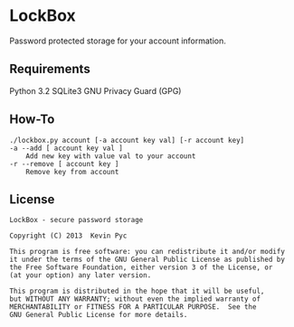 # LockBox #

Password protected storage for your account information.

## Requirements ##

Python 3.2
SQLite3
GNU Privacy Guard (GPG)

## How-To ##

	./lockbox.py account [-a account key val] [-r account key]		
	-a --add [ account key val ]	
		Add new key with value val to your account
	-r --remove [ account key ]
		Remove key from account

## License ##

	LockBox - secure password storage

	Copyright (C) 2013  Kevin Pyc

	This program is free software: you can redistribute it and/or modify
	it under the terms of the GNU General Public License as published by
	the Free Software Foundation, either version 3 of the License, or
	(at your option) any later version.

	This program is distributed in the hope that it will be useful,
	but WITHOUT ANY WARRANTY; without even the implied warranty of
	MERCHANTABILITY or FITNESS FOR A PARTICULAR PURPOSE.  See the
	GNU General Public License for more details.